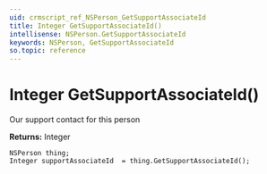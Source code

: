 ```yaml
---
uid: crmscript_ref_NSPerson_GetSupportAssociateId
title: Integer GetSupportAssociateId()
intellisense: NSPerson.GetSupportAssociateId
keywords: NSPerson, GetSupportAssociateId
so.topic: reference
---
```


# Integer GetSupportAssociateId()

Our support contact for this person

**Returns:** Integer

```crmscript
NSPerson thing;
Integer supportAssociateId  = thing.GetSupportAssociateId();
```

